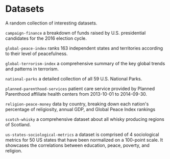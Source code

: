 # Datasets
A random collection of interesting datasets.

`campaign-finance`
a breakdown of funds raised by U.S. presidential candidates for the 2016 election cycle.

`global-peace-index`
ranks 163 independent states and territories according to their level of peacefulness.

`global-terrorism-index`
a comprehensive summary of the key global trends and patterns in terrorism.

`national-parks`
a detailed collection of all 59 U.S. National Parks.

`planned-parenthood-services`
patient care service provided by Planned Parenthood affiliate health centers from 2013-10-01 to 2014-09-30.

`religion-peace-money`
data by country, breaking down each nation's percentage of religiosity, annual GDP, and Global Peace Index rankings

`scotch-whisky`
a comprehensive dataset about all whisky producing regions of Scotland.

`us-states-sociological-metrics`
a dataset is comprised of 4 sociological metrics for 50 US states that have been normalized on a 100-point scale. It showcases the correlations between education, peace, poverty, and religion.
